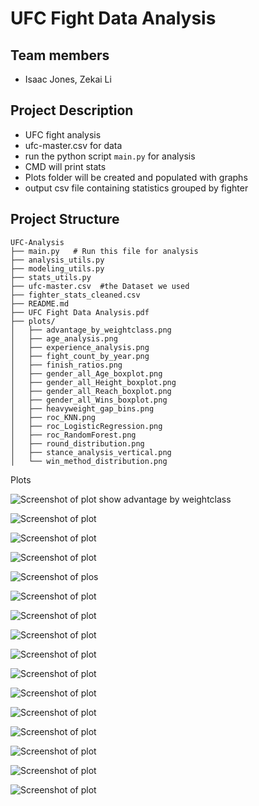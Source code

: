 # UFC Fight Data Analysis


## Team members
* Isaac Jones, Zekai Li

## Project Description
* UFC fight analysis
* ufc-master.csv for data
* run the python script `main.py` for analysis
* CMD will print stats
* Plots folder will be created and populated with graphs
* output csv file containing statistics grouped by fighter
## Project Structure
```
UFC-Analysis
├── main.py   # Run this file for analysis 
├── analysis_utils.py
├── modeling_utils.py
├── stats_utils.py
├── ufc-master.csv  #the Dataset we used
├── fighter_stats_cleaned.csv
├── README.md
├── UFC Fight Data Analysis.pdf 
├── plots/
│   ├── advantage_by_weightclass.png
│   ├── age_analysis.png
│   ├── experience_analysis.png
│   ├── fight_count_by_year.png
│   ├── finish_ratios.png
│   ├── gender_all_Age_boxplot.png
│   ├── gender_all_Height_boxplot.png
│   ├── gender_all_Reach_boxplot.png
│   ├── gender_all_Wins_boxplot.png
│   ├── heavyweight_gap_bins.png
│   ├── roc_KNN.png
│   ├── roc_LogisticRegression.png
│   ├── roc_RandomForest.png
│   ├── round_distribution.png
│   ├── stance_analysis_vertical.png
│   └── win_method_distribution.png
```
Plots 

![Screenshot of plot show advantage by weightclass](MMA%20Analysis/plots/advantage_by_weightclass.png)

![Screenshot of plot](MMA%20Analysis/plots/age_analysis.png)

![Screenshot of plot](MMA%20Analysis/plots/experience_analysis.png)

![Screenshot of plot](MMA%20Analysis/plots/fight_count_by_year.png)

![Screenshot of plos](MMA%20Analysis/plots/finish_ratios.png)

![Screenshot of plot](MMA%20Analysis/plots/gender_all_Age_boxplot.png)

![Screenshot of plot](MMA%20Analysis/plots/gender_all_Height_boxplot.png)

![Screenshot of plot](MMA%20Analysis/plots/gender_all_Reach_boxplot.png)

![Screenshot of plot](MMA%20Analysis/plots/gender_all_Wins_boxplot.png)

![Screenshot of plot](MMA%20Analysis/plots/heavyweight_gap_bins.png)

![Screenshot of plot](MMA%20Analysis/plots/roc_KNN.png)

![Screenshot of plot](MMA%20Analysis/plots/roc_LogisticRegression.png)

![Screenshot of plot](MMA%20Analysis/plots/roc_RandomForest.png)

![Screenshot of plot](MMA%20Analysis/plots/round_distribution.png)

![Screenshot of plot](MMA%20Analysis/plots/stance_analysis_vertical.png)

![Screenshot of plot](MMA%20Analysis/plots/win_method_distribution.png)


